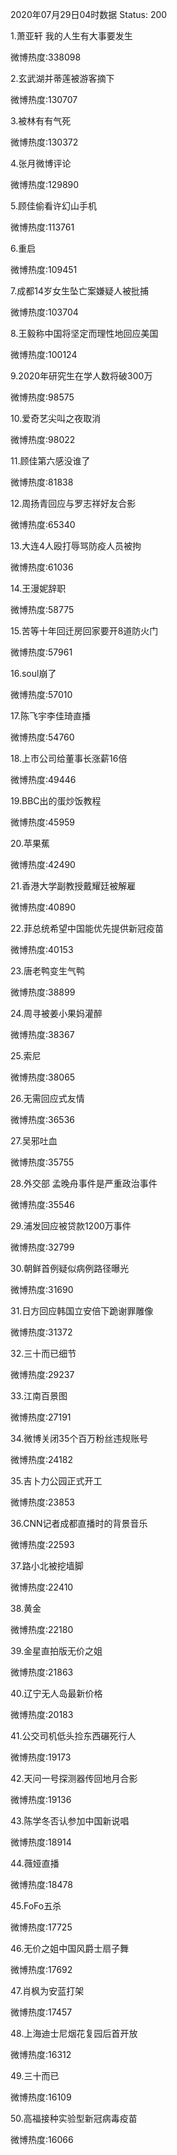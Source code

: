 2020年07月29日04时数据
Status: 200

1.萧亚轩 我的人生有大事要发生

微博热度:338098

2.玄武湖并蒂莲被游客摘下

微博热度:130707

3.被林有有气死

微博热度:130372

4.张月微博评论

微博热度:129890

5.顾佳偷看许幻山手机

微博热度:113761

6.重启

微博热度:109451

7.成都14岁女生坠亡案嫌疑人被批捕

微博热度:103704

8.王毅称中国将坚定而理性地回应美国

微博热度:100124

9.2020年研究生在学人数将破300万

微博热度:98575

10.爱奇艺尖叫之夜取消

微博热度:98022

11.顾佳第六感没谁了

微博热度:81838

12.周扬青回应与罗志祥好友合影

微博热度:65340

13.大连4人殴打辱骂防疫人员被拘

微博热度:61036

14.王漫妮辞职

微博热度:58775

15.苦等十年回迁房回家要开8道防火门

微博热度:57961

16.soul崩了

微博热度:57010

17.陈飞宇李佳琦直播

微博热度:54760

18.上市公司给董事长涨薪16倍

微博热度:49446

19.BBC出的蛋炒饭教程

微博热度:45959

20.苹果蕉

微博热度:42490

21.香港大学副教授戴耀廷被解雇

微博热度:40890

22.菲总统希望中国能优先提供新冠疫苗

微博热度:40153

23.唐老鸭变生气鸭

微博热度:38899

24.周寻被姜小果妈灌醉

微博热度:38367

25.索尼

微博热度:38065

26.无需回应式友情

微博热度:36536

27.吴邪吐血

微博热度:35755

28.外交部 孟晚舟事件是严重政治事件

微博热度:35546

29.浦发回应被贷款1200万事件

微博热度:32799

30.朝鲜首例疑似病例路径曝光

微博热度:31690

31.日方回应韩国立安倍下跪谢罪雕像

微博热度:31372

32.三十而已细节

微博热度:29237

33.江南百景图

微博热度:27191

34.微博关闭35个百万粉丝违规账号

微博热度:24182

35.吉卜力公园正式开工

微博热度:23853

36.CNN记者成都直播时的背景音乐

微博热度:22593

37.路小北被挖墙脚

微博热度:22410

38.黄金

微博热度:22180

39.金星直拍版无价之姐

微博热度:21863

40.辽宁无人岛最新价格

微博热度:20183

41.公交司机低头捡东西碾死行人

微博热度:19173

42.天问一号探测器传回地月合影

微博热度:19136

43.陈学冬否认参加中国新说唱

微博热度:18914

44.薇娅直播

微博热度:18478

45.FoFo五杀

微博热度:17725

46.无价之姐中国风爵士扇子舞

微博热度:17692

47.肖枫为安蓝打架

微博热度:17457

48.上海迪士尼烟花复园后首开放

微博热度:16312

49.三十而已

微博热度:16109

50.高福接种实验型新冠病毒疫苗

微博热度:16066

